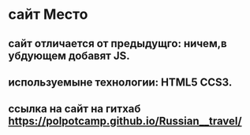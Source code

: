 # сайт Место
## сайт отличается от предыдущго: ничем,в убдующем добавят JS.
## используемыне технологии: HTML5 CCS3.
## ссылка на сайт на гитхаб https://polpotcamp.github.io/Russian__travel/